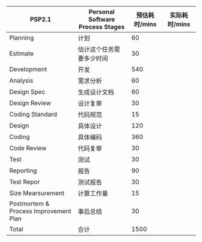 | PSP2.1                                | Personal Software Process Stages | 预估耗时/mins | 实际耗时/mins |
| ------------------------------------- | -------------------------------- | ------------- | ------------- |
| Planning                              | 计划                             | 60            |               |
| Estimate                              | 估计这个任务需要多少时间         | 30          |               |
| Development                           | 开发                             | 540           |               |
| Analysis                              | 需求分析                         | 60            |               |
| Design Spec                           | 生成设计文档                     | 60            |               |
| Design Review                         | 设计复审                         | 30            |               |
| Coding Standard                       | 代码规范                         | 15            |               |
| Design                                | 具体设计                         | 120           |               |
| Coding                                | 具体编码                         | 360           |               |
| Code Review                           | 代码复审                         | 30            |               |
| Test                                  | 测试                             | 30            |               |
| Reporting                             | 报告                             | 90            |               |
| Test Repor                            | 测试报告                         | 30            |               |
| Size Mearsurement                     | 计算工作量                       | 15            |               |
| Postmortem & Process Improvement Plan | 事后总结                         | 30            |               |
| Total                                 | 合计                             | 1500          |               |
